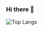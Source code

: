 ### Hi there 👋

![Top Langs](https://github-readme-stats.vercel.app/api/top-langs/?username=Solosx)
